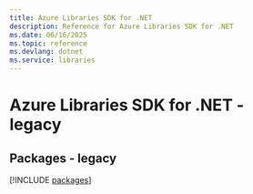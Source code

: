 ```yaml
---
title: Azure Libraries SDK for .NET
description: Reference for Azure Libraries SDK for .NET
ms.date: 06/16/2025
ms.topic: reference
ms.devlang: dotnet
ms.service: libraries
---
```

# Azure Libraries SDK for .NET - legacy
## Packages - legacy
[!INCLUDE [packages](libraries-index.md)]
